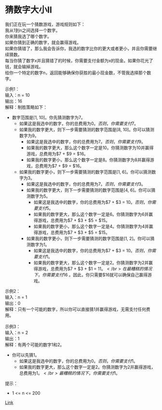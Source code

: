 <h1>猜数字大小II</h1>

我们正在玩一个猜数游戏，游戏规则如下：</br>
我从1到n之间选择一个数字。</br>
你来猜我选了哪个数字。</br>
如果你猜到正确的数字，就会赢得游戏。</br>
如果你猜错了，那么我会告诉你，我选的数字比你的更大或者更小，并且你需要继续猜数。</br>
每当你猜了数字x并且猜错了的时候，你需要支付金额为x的现金。如果你花光了钱，就会输掉游戏。</br>
给你一个特定的数字n，返回能够确保你获胜的最小现金数，不管我选择那个数字。</br>

示例1：</br>
输入：n = 10</br>
输出：16</br>
解释：制胜策略如下：</br>
- 数字范围是[1, 10]。你先猜测数字为7。</br>
    - 如果这是我选中的数字，你的总费用为$0。否则，你需要支付$7。</br>
    - 如果我的数字更大，则下一步需要猜测的数字范围是[8, 10]。你可以猜测数字为9。</br>
        - 如果这是我选中的数字，你的总费用为$7。否则，你需要支付$9。</br>
        - 如果我的数字更大，那么这个数字一定是10。你猜测数字为10并赢得游戏，总费用为$7 + $9 = $16。</br>
        - 如果我的数字更小，那么这个数字一定是8。你猜测数字为8并赢得游戏，总费用为$7 + $9 = $16。</br>
    - 如果我的数字更小，则下一步需要猜测的数字范围是[1, 6]。你可以猜测数字为3。</br>
        - 如果这是我选中的数字，你的总费用为$7。否则，你需要支付$3。</br>
        - 如果我的数字更大，则下一步需要猜测的数字范围是[4, 6]。你可以猜测数字为5。</br>
            - 如果这是我选中的数字，你的总费用为$7 + $3 = $10。否则，你需要支付$5。</br>
            - 如果我的数字更大，那么这个数字一定是6。你猜测数字为6并赢得游戏，总费用为$7 + $3 + $5 = $15。</br>
            - 如果我的数字更小，那么这个数字一定是4。你猜测数字为4并赢得游戏，总费用为$7 + $3 + $5 = $15。</br>
        - 如果我的数字更小，则下一步需要猜测的数字范围是[1, 2]。你可以猜测数字为1。</br>
            - 如果这是我选中的数字，你的总费用为$7 + $3 = $10。否则，你需要支付$1。</br>
            - 如果我的数字更大，那么这个数字一定是2。你猜测数字为2并赢得游戏，总费用为$7 + $3 + $1 = $11。</br>
              在最糟糕的情况下，你需要支付$16 。因此，你只需要$16就可以确保自己赢得游戏。</br>

示例2：</br>
输入：n = 1</br>
输出：0</br>
解释：只有一个可能的数字，所以你可以直接猜1并赢得游戏，无需支付任何费用。</br>
</br>
示例3：</br>
输入：n = 2</br>
输出：1</br>
解释：有两个可能的数字1和2。</br>
- 你可以先猜1。</br>
    - 如果这是我选中的数字，你的总费用为$0。否则，你需要支付$1。</br>
    - 如果我的数字更大，那么这个数字一定是2。你猜测数字为2并赢得游戏，总费用为$1。</br>
      最糟糕的情况下，你需要支付$1。</br>

提示：
- 1 <= n <= 200

[Link](https://leetcode-cn.com/problems/guess-number-higher-or-lower-ii/)